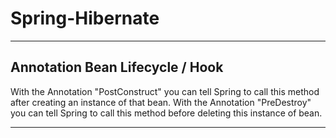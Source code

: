 # Spring-Hibernate

---

## Annotation Bean Lifecycle / Hook

With the Annotation "PostConstruct" you can tell Spring to call this method after creating an instance of that bean. With the Annotation "PreDestroy" you can tell Spring to call this method before deleting this instance of bean.

---

